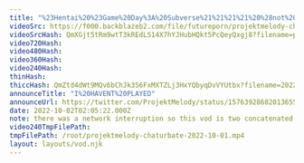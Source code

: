 ```yaml
---
title: "%23Hentai%20%23Game%20Day%3A%20Subverse%21%21%21%21%20%28not%20sponsored%29"
videoSrc: https://f000.backblazeb2.com/file/futureporn/projektmelody-chaturbate-2022-10-01.mp4
videoSrcHash: QmXGjt5tRm9wtT3kREdLS14X7hYJHubHQkt5PcQeyQxgj8?filename=projektmelody-chaturbate-20221002T020522Z-source.mp4
video720Hash: 
video480Hash: 
video360Hash: 
video240Hash: 
thinHash: 
thiccHash: QmZtd4dWt9MQv6bChJk3S6FxMXTZLj3HxYQbyqDvVYUtbx?filename=20221002T020522Z-thicc.jpg
announceTitle: "I%20HAVENT%20PLAYED"
announceUrl: https://twitter.com/ProjektMelody/status/1576392868201365504
date: 2022-10-02T02:05:22.000Z
note: there was a network interruption so this vod is two concatenated parts
video240TmpFilePath: 
tmpFilePath: /root/projektmelody-chaturbate-2022-10-01.mp4
layout: layouts/vod.njk
---
```

